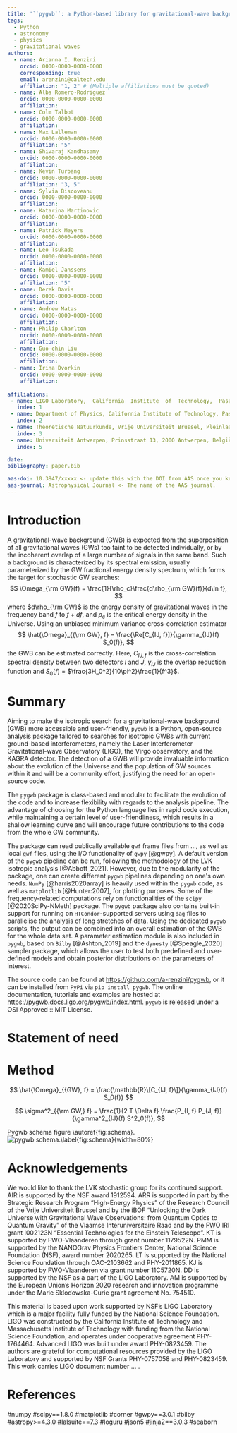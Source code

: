 ```yaml
---
title: '``pygwb``: a Python-based library for gravitational-wave background searches'
tags:
  - Python
  - astronomy
  - physics
  - gravitational waves
authors:
  - name: Arianna I. Renzini
    orcid: 0000-0000-0000-0000
    corresponding: true
    email: arenzini@caltech.edu
    affiliation: "1, 2" # (Multiple affiliations must be quoted)
  - name: Alba Romero-Rodriguez
    orcid: 0000-0000-0000-0000
    affiliation:
  - name: Colm Talbot
    orcid: 0000-0000-0000-0000
    affiliation:
  - name: Max Lalleman
    orcid: 0000-0000-0000-0000
    affiliation: "5"
  - name: Shivaraj Kandhasamy
    orcid: 0000-0000-0000-0000
    affiliation:    
  - name: Kevin Turbang
    orcid: 0000-0000-0000-0000
    affiliation: "3, 5"
  - name: Sylvia Biscoveanu
    orcid: 0000-0000-0000-0000
    affiliation:
  - name: Katarina Martinovic
    orcid: 0000-0000-0000-0000
    affiliation:
  - name: Patrick Meyers
    orcid: 0000-0000-0000-0000
    affiliation:
  - name: Leo Tsukada
    orcid: 0000-0000-0000-0000
    affiliation:
  - name: Kamiel Janssens 
    orcid: 0000-0000-0000-0000
    affiliation: "5"
  - name: Derek Davis
    orcid: 0000-0000-0000-0000
    affiliation:
  - name: Andrew Matas 
    orcid: 0000-0000-0000-0000
    affiliation:   
  - name: Philip Charlton
    orcid: 0000-0000-0000-0000
    affiliation: 
  - name: Guo-chin Liu
    orcid: 0000-0000-0000-0000
    affiliation:
  - name: Irina Dvorkin
    orcid: 0000-0000-0000-0000
    affiliation:
    
affiliations:
 - name: LIGO Laboratory,  California  Institute  of  Technology,  Pasadena,  California  91125,  USA
   index: 1
 - name: Department of Physics, California Institute of Technology, Pasadena, California 91125, USA
   index: 2
 - name: Theoretische Natuurkunde, Vrije Universiteit Brussel, Pleinlaan 2, B-1050 Brussels, Belgium
   index: 3
 - name: Universiteit Antwerpen, Prinsstraat 13, 2000 Antwerpen, België
   index: 5

date: 
bibliography: paper.bib

aas-doi: 10.3847/xxxxx <- update this with the DOI from AAS once you know it.
aas-journal: Astrophysical Journal <- The name of the AAS journal.
---
```


# Introduction

A gravitational-wave background (GWB) is expected from the superposition of all gravitational waves (GWs) too faint to be detected individually, or by the incoherent overlap of a large number of signals in the same band. Such a background is characterized by its spectral emission, usually parameterized by the GW fractional energy density spectrum, which forms the target for stochastic GW searches:
$$
\Omega_{\rm GW}(f) = \frac{1}{\rho_c}\frac{d\rho_{\rm GW}(f)}{d\ln f},
$$
where $d\rho_{\rm GW}$ is the energy density of gravitational waves in the frequency band $f$ to $f + df$, and $\rho_c$ is the critical energy density in the Universe.
Using an unbiased minimum variance cross-correlation estimator 
$$
\hat{\Omega}_{{\rm GW}, f} = \frac{\Re[C_{IJ, f}]}{\gamma_{IJ}(f) S_0(f)},
$$
the GWB can be estimated correctly. Here, $C_{IJ, f}$ is the cross-correlation spectral density between two detectors $I$ and $J$, $\gamma_{IJ}$ is the overlap reduction function and $S_0(f)$ = $\frac{3H_0^2}{10\pi^2}\frac{1}{f^3}$. 

# Summary

Aiming to make the isotropic search for a gravitational-wave background (GWB) more accessible and user-friendly, `pygwb` is a Python, open-source analysis package tailored to searches for isotropic GWBs with current ground-based interferometers, namely the Laser Interferometer Gravitational-wave Observatory (LIGO), the Virgo observatory, and the KAGRA detector. The detection of a GWB will provide invaluable information about the evolution of the Universe and the population of GW sources within it and will be a community effort, justifying the need for an open-source code.

The `pygwb` package is class-based and modular to facilitate the evolution of the code and to increase flexibility with regards to the analysis pipeline. The advantage of choosing for the Python language lies in rapid code execution, while maintaining a certain level of user-friendliness, which results in a shallow learning curve and will encourage future contributions to the code from the whole GW community. 

The package can read publically available `gwf` frame files from ..., as well as local `gwf` files, using the I/O functionality of `gwpy` [@gwpy]. A default version of the `pygwb` pipeline can be run, following the methodology of the LVK isotropic analysis [@Abbott_2021]. However, due to the modularity of the package, one can create different `pygwb` pipelines depending on one's own needs. `NumPy` [@harris2020array] is heavily used within the `pygwb` code, as well as `matplotlib` [@Hunter:2007], for plotting purposes. Some of the frequency-related computations rely on functionalities of the `scipy` [@2020SciPy-NMeth] package. The `pygwb` package also contains built-in support for running on `HTCondor`-supported servers using `dag` files to parallelise the analysis of long stretches of data. Using the dedicated `pygwb` scripts, the output can be combined into an overall estimation of the GWB for the whole data set. A parameter estimation module is also included in `pygwb`, based on `Bilby` [@Ashton_2019] and the `dynesty` [@Speagle_2020] sampler package, which allows the user to test both predefined and user-defined models and obtain posterior distributions on the parameters of interest. 

The source code can be found at https://github.com/a-renzini/pygwb, or it can be installed from `PyPi` via `pip install pygwb`. The online documentation, tutorials and examples are hosted at https://pygwb.docs.ligo.org/pygwb/index.html. `pygwb` is released under a OSI Approved :: MIT License.

# Statement of need

# Method

$$
\hat{\Omega}_{{GW}, f} = \frac{\mathbb{R}\[C_{IJ, f}\]}{\gamma_{IJ}(f) S_0(f)} 
$$

$$
\sigma^2_{{\rm GW,} f} = \frac{1}{2 T \Delta f} \frac{P_{I, f} P_{J, f}}{\gamma^2_{IJ}(f) S^2_0(f)},
$$

Pygwb schema figure \autoref{fig:schema}.
![pygwb schema.\label{fig:schema}](../docs/pygwb_modules.png){width=80%}


# Acknowledgements

We would like to thank the LVK stochastic group for its continued support. AIR is supported by the NSF award 1912594. ARR is supported in part by the Strategic Research Program “High-Energy Physics” of the Research Council of the Vrije Universiteit Brussel and by the iBOF “Unlocking the
Dark Universe with Gravitational Wave Observations: from Quantum Optics to Quantum Gravity” of the Vlaamse Interuniversitaire Raad and by the FWO IRI grant I002123N “Essential Technologies for the Einstein Telescope”. KT is supported by FWO-Vlaanderen through grant number 1179522N. PMM is supported by the NANOGrav Physics Frontiers Center, National Science Foundation (NSF), award number 2020265. LT is supported by the National Science Foundation through OAC-2103662 and PHY-2011865. KJ is supported by FWO-Vlaanderen via grant number 11C5720N. DD is supported by the NSF as a part of the LIGO Laboratory. AM is supported by the European Union’s Horizon 2020 research and innovation programme under the Marie Sklodowska-Curie grant agreement No. 754510.

This material is based upon work supported by NSF’s LIGO Laboratory which is a major facility fully funded by the National Science Foundation. LIGO was constructed by the California Institute of Technology and Massachusetts Institute of Technology with funding from the National Science Foundation, and operates under cooperative agreement PHY-1764464. Advanced LIGO was built under award PHY-0823459. The authors are grateful for computational resources provided by the LIGO Laboratory and supported by NSF Grants PHY-0757058 and PHY-0823459. This work carries LIGO document number ... .


# References


#numpy
#scipy==1.8.0
#matplotlib
#corner
#gwpy==3.0.1
#bilby
#astropy>=4.3.0
#lalsuite==7.3
#loguru
#json5
#jinja2==3.0.3
#seaborn